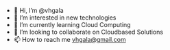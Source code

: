 - 👋 Hi, I’m @vhgala
- 👀 I’m interested in new technologies
- 🌱 I’m currently learning Cloud Computing
- 💞️ I’m looking to collaborate on Cloudbased Solutions
- 📫 How to reach me vhgala@gmail.com

<!---
vhgala/vhgala is a ✨ special ✨ repository because its `README.md` (this file) appears on your GitHub profile.
You can click the Preview link to take a look at your changes.
--->
